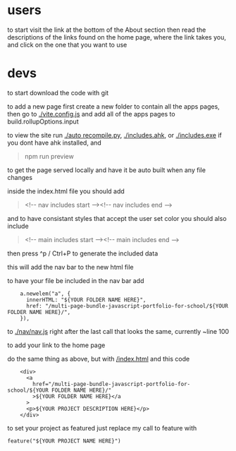 # users

to start visit the link at the bottom of the About section then read the descriptions of the links found on the home page, where the link takes you, and click on the one that you want to use

# devs

to start download the code with git

to add a new page first create a new folder to contain all the apps pages, then go to
[./vite.config.js](./vite.config.js) and add all of the apps pages to build.rollupOptions.input

to view the site run [./auto recompile.py](./auto%20recompile.py), [./includes.ahk](./includes.ahk), or [./includes.exe](./includes.exe) if you dont have ahk installed, and

> npm run preview

to get the page served locally and have it be auto built when any file changes

inside the index.html file you should add

> <\!-- nav includes start --><\!-- nav includes end -->

and to have consistant styles that accept the user set color you should also include

> <\!-- main includes start --><\!-- main includes end -->

then press ^p / Ctrl+P to generate the included data

this will add the nav bar to the new html file

to have your file be included in the nav bar add

```
    a.newelem("a", {
      innerHTML: "${YOUR FOLDER NAME HERE}",
      href: "/multi-page-bundle-javascript-portfolio-for-school/${YOUR FOLDER NAME HERE}/",
    }),
```

to [./nav/nav.js](./nav/nav.js) right after the last call that looks the same, currently ~line 100

to add your link to the home page

do the same thing as above, but with [/index.html](/index.html) and this code

```
    <div>
      <a
        href="/multi-page-bundle-javascript-portfolio-for-school/${YOUR FOLDER NAME HERE}/"
        >${YOUR FOLDER NAME HERE}</a
      >
      <p>${YOUR PROJECT DESCRIPTION HERE}</p>
    </div>
```

to set your project as featured just replace my call to feature with

```
feature("${YOUR PROJECT NAME HERE}")
```

